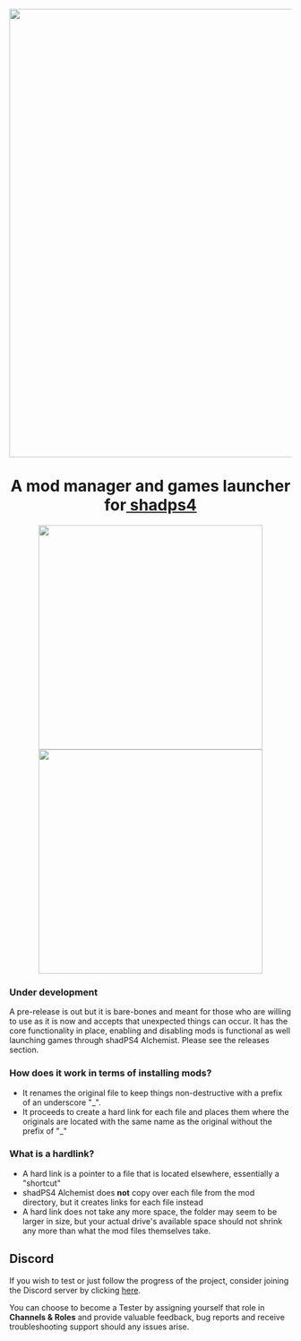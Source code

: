 <h1 align="center">
  <br>
  <a href="https://github.com/sindre-gangeskar/shadps4-mm"><img src="https://github.com/sindre-gangeskar/shadps4-mm/blob/main/.github/shadps4-alchemist.jpg" width="800"></a>
  <br>
  <span><br>
    <b>A mod manager and games launcher for</b><a href="https://github.com/shadps4-emu/shadPS4"> shadps4</a>
  </span>
 
  <br>
</h1>

<p align="center">
  <img src="https://github.com/sindre-gangeskar/shadps4-mm/blob/main/documents/screenshots/library.png" width="400">
  <img src="https://github.com/sindre-gangeskar/shadps4-mm/blob/main/documents/screenshots/game-settings.png" width="400">
</p>


### Under development
A pre-release is out but it is bare-bones and meant for those who are willing to use as it is now and accepts that unexpected things can occur. 
It has the core functionality in place, enabling and disabling mods is functional as well launching games through shadPS4 Alchemist. 
Please see the releases section. 

### How does it work in terms of installing mods? 
- It renames the original file to keep things non-destructive with a prefix of an underscore "_". 
- It proceeds to create a hard link for each file and places them where the originals are located with the same name as the original without the prefix of "_"

### What is a hardlink?
- A hard link is a pointer to a file that is located elsewhere, essentially a "shortcut"
- shadPS4 Alchemist does **not** copy over each file from the mod directory, but it creates links for each file instead
- A hard link does not take any more space, the folder may seem to be larger in size, but your actual drive's available space should not shrink any more than 
what the mod files themselves take. 

## Discord
If you wish to test or just follow the progress of the project, consider joining the Discord server by 
clicking [here](https://discord.gg/XydC82W6u2).

You can choose to become a Tester by assigning yourself that role in **Channels & Roles** and provide valuable feedback, bug reports and receive troubleshooting support should any issues arise.


